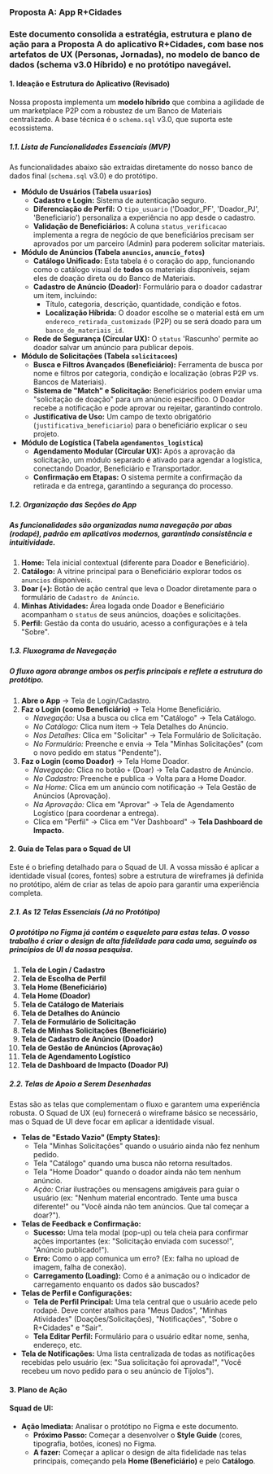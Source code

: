 ### **Proposta A: App R+Cidades** 

### Este documento consolida a estratégia, estrutura e plano de ação para a Proposta A do aplicativo R+Cidades, com base nos artefatos de UX (Personas, Jornadas), no modelo de banco de dados (schema v3.0 Híbrido) e no protótipo navegável.

#### **1\. Ideação e Estrutura do Aplicativo (Revisado)**

Nossa proposta implementa um **modelo híbrido** que combina a agilidade de um marketplace P2P com a robustez de um Banco de Materiais centralizado. A base técnica é o `schema.sql` v3.0, que suporta este ecossistema.

##### **1.1. Lista de Funcionalidades Essenciais (MVP)**

As funcionalidades abaixo são extraídas diretamente do nosso banco de dados final (`schema.sql` v3.0) e do protótipo.

* **Módulo de Usuários (Tabela `usuarios`)**  
  * **Cadastro e Login:** Sistema de autenticação seguro.  
  * **Diferenciação de Perfil:** O `tipo_usuario` ('Doador\_PF', 'Doador\_PJ', 'Beneficiario') personaliza a experiência no app desde o cadastro.  
  * **Validação de Beneficiários:** A coluna `status_verificacao` implementa a regra de negócio de que beneficiários precisam ser aprovados por um parceiro (Admin) para poderem solicitar materiais.  
* **Módulo de Anúncios (Tabela `anuncios`, `anuncio_fotos`)**  
  * **Catálogo Unificado:** Esta tabela é o coração do app, funcionando como o catálogo visual de **todos** os materiais disponíveis, sejam eles de doação direta ou do Banco de Materiais.  
  * **Cadastro de Anúncio (Doador):** Formulário para o doador cadastrar um item, incluindo:  
    * Título, categoria, descrição, quantidade, condição e fotos.  
    * **Localização Híbrida:** O doador escolhe se o material está em um `endereco_retirada_customizado` (P2P) ou se será doado para um `banco_de_materiais_id`.  
  * **Rede de Segurança (Circular UX):** O `status` 'Rascunho' permite ao doador salvar um anúncio para publicar depois.  
* **Módulo de Solicitações (Tabela `solicitacoes`)**  
  * **Busca e Filtros Avançados (Beneficiário):** Ferramenta de busca por nome e filtros por categoria, condição e localização (obras P2P vs. Bancos de Materiais).  
  * **Sistema de "Match" e Solicitação:** Beneficiários podem enviar uma "solicitação de doação" para um anúncio específico. O Doador recebe a notificação e pode aprovar ou rejeitar, garantindo controlo.  
  * **Justificativa de Uso:** Um campo de texto obrigatório (`justificativa_beneficiario`) para o beneficiário explicar o seu projeto.  
* **Módulo de Logística (Tabela `agendamentos_logistica`)**  
  * **Agendamento Modular (Circular UX):** Após a aprovação da solicitação, um módulo separado é ativado para agendar a logística, conectando Doador, Beneficiário e Transportador.  
  * **Confirmação em Etapas:** O sistema permite a confirmação da retirada e da entrega, garantindo a segurança do processo.

##### **1.2. Organização das Seções do App** 

##### As funcionalidades são organizadas numa navegação por abas (rodapé), padrão em aplicativos modernos, garantindo consistência e intuitividade.

1. **Home:** Tela inicial contextual (diferente para Doador e Beneficiário).  
2. **Catálogo:** A vitrine principal para o Beneficiário explorar todos os `anuncios` disponíveis.  
3. **Doar (+):** Botão de ação central que leva o Doador diretamente para o formulário de `Cadastro de Anúncio`.  
4. **Minhas Atividades:** Área logada onde Doador e Beneficiário acompanham o `status` de seus anúncios, doações e solicitações.  
5. **Perfil:** Gestão da conta do usuário, acesso a configurações e à tela "Sobre".

##### **1.3. Fluxograma de Navegação** 

##### O fluxo agora abrange ambos os perfis principais e reflete a estrutura do protótipo.

1. **Abre o App** → Tela de Login/Cadastro.  
2. **Faz o Login (como Beneficiário)** → Tela Home Beneficiário.  
   * *Navegação:* Usa a busca ou clica em "Catálogo" → Tela Catálogo.  
   * *No Catálogo:* Clica num item → Tela Detalhes do Anúncio.  
   * *Nos Detalhes:* Clica em "Solicitar" → Tela Formulário de Solicitação.  
   * *No Formulário:* Preenche e envia → Tela "Minhas Solicitações" (com o novo pedido em status "Pendente").  
3. **Faz o Login (como Doador)** → Tela Home Doador.  
   * *Navegação:* Clica no botão `+` (Doar) → Tela Cadastro de Anúncio.  
   * *No Cadastro:* Preenche e publica → Volta para a Home Doador.  
   * *Na Home:* Clica em um anúncio com notificação → Tela Gestão de Anúncios (Aprovação).  
   * *Na Aprovação:* Clica em "Aprovar" → Tela de Agendamento Logístico (para coordenar a entrega).  
   * Clica em "Perfil" → Clica em "Ver Dashboard" → **Tela Dashboard de Impacto.**

#### **2\. Guia de Telas para o Squad de UI**

Este é o briefing detalhado para o Squad de UI. A vossa missão é aplicar a identidade visual (cores, fontes) sobre a estrutura de wireframes já definida no protótipo, além de criar as telas de apoio para garantir uma experiência completa.

##### **2.1. As 12 Telas Essenciais (Já no Protótipo)**

##### O protótipo no Figma já contém o esqueleto para estas telas. O vosso trabalho é criar o design de alta fidelidade para cada uma, seguindo os princípios de UI da nossa pesquisa.

1. **Tela de Login / Cadastro**  
2. **Tela de Escolha de Perfil**  
3. **Tela Home (Beneficiário)**  
4. **Tela Home (Doador)**  
5. **Tela de Catálogo de Materiais**  
6. **Tela de Detalhes do Anúncio**  
7. **Tela de Formulário de Solicitação**  
8. **Tela de Minhas Solicitações (Beneficiário)**  
9. **Tela de Cadastro de Anúncio (Doador)**  
10. **Tela de Gestão de Anúncios (Aprovação)**  
11. **Tela de Agendamento Logístico**  
12. **Tela de Dashboard de Impacto (Doador PJ)**

##### **2.2. Telas de Apoio a Serem Desenhadas**

Estas são as telas que complementam o fluxo e garantem uma experiência robusta. O Squad de UX (eu) fornecerá o wireframe básico se necessário, mas o Squad de UI deve focar em aplicar a identidade visual.

* **Telas de "Estado Vazio" (Empty States):**  
  * Tela "Minhas Solicitações" quando o usuário ainda não fez nenhum pedido.  
  * Tela "Catálogo" quando uma busca não retorna resultados.  
  * Tela "Home Doador" quando o doador ainda não tem nenhum anúncio.  
  * *Ação:* Criar ilustrações ou mensagens amigáveis para guiar o usuário (ex: "Nenhum material encontrado. Tente uma busca diferente\!" ou "Você ainda não tem anúncios. Que tal começar a doar?").  
* **Telas de Feedback e Confirmação:**  
  * **Sucesso:** Uma tela modal (pop-up) ou tela cheia para confirmar ações importantes (ex: "Solicitação enviada com sucesso\!", "Anúncio publicado\!").  
  * **Erro:** Como o app comunica um erro? (Ex: falha no upload de imagem, falha de conexão).  
  * **Carregamento (Loading):** Como é a animação ou o indicador de carregamento enquanto os dados são buscados?  
* **Telas de Perfil e Configurações:**  
  * **Tela de Perfil Principal:** Uma tela central que o usuário acede pelo rodapé. Deve conter atalhos para "Meus Dados", "Minhas Atividades" (Doações/Solicitações), "Notificações", "Sobre o R+Cidades" e "Sair".  
  * **Tela Editar Perfil:** Formulário para o usuário editar nome, senha, endereço, etc.  
* **Tela de Notificações:** Uma lista centralizada de todas as notificações recebidas pelo usuário (ex: "Sua solicitação foi aprovada\!", "Você recebeu um novo pedido para o seu anúncio de Tijolos").

#### **3\. Plano de Ação**

#### **Squad de UI:**

* **Ação Imediata:** Analisar o protótipo no Figma e este documento.  
  * **Próximo Passo:** Começar a desenvolver o **Style Guide** (cores, tipografia, botões, ícones) no Figma.  
  * **A fazer:** Começar a aplicar o design de alta fidelidade nas telas principais, começando pela **Home (Beneficiário)** e pelo **Catálogo**.

